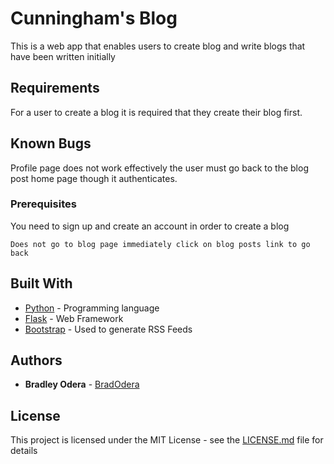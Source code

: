 # Cunningham's Blog

This is a web app that enables users to create blog and write blogs that have been written initially

## Requirements

For a user to create a blog it is required that they create their blog first.

## Known Bugs
Profile page does not work effectively the user must go back to the blog post home page though it authenticates.

### Prerequisites

You need to sign up and create an account in order to create a blog

```
Does not go to blog page immediately click on blog posts link to go back
```

## Built With

- [Python](https://www.python.org/) - Programming language
- [Flask](http://flask.palletsprojects.com/en/1.1.x/) - Web Framework
- [Bootstrap](https://getbootstrap.com/) - Used to generate RSS Feeds


## Authors

- **Bradley Odera** - [BradOdera](https://github.com/BradOdera)


## License

This project is licensed under the MIT License - see the [LICENSE.md](LICENSE.md) file for details